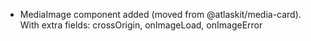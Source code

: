 - MediaImage component added (moved from @atlaskit/media-card). With extra fields: crossOrigin, onImageLoad, onImageError